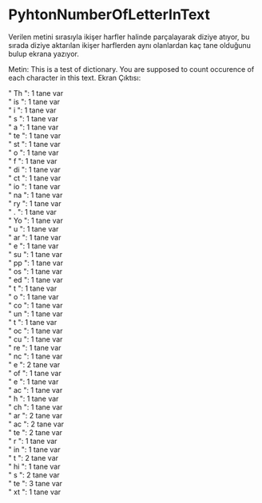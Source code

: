 # PyhtonNumberOfLetterInText

Verilen metini sırasıyla ikişer harfler halinde parçalayarak diziye atıyor, bu sırada diziye aktarılan ikişer harflerden aynı olanlardan kaç tane olduğunu bulup ekrana yazıyor.

Metin: This is a test of dictionary. You are supposed to count occurence of each character in this text.
Ekran Çıktısı:

" Th ": 1 tane var<br />
" is ": 1 tane var<br />
"  i ": 1 tane var<br />
" s  ": 1 tane var<br />
" a  ": 1 tane var<br />
" te ": 1 tane var<br />
" st ": 1 tane var<br />
"  o ": 1 tane var<br />
" f  ": 1 tane var<br />
" di ": 1 tane var<br />
" ct ": 1 tane var<br />
" io ": 1 tane var<br />
" na ": 1 tane var<br />
" ry ": 1 tane var<br />
" .  ": 1 tane var<br />
" Yo ": 1 tane var<br />
" u  ": 1 tane var<br />
" ar ": 1 tane var<br />
" e  ": 1 tane var<br />
" su ": 1 tane var<br />
" pp ": 1 tane var<br />
" os ": 1 tane var<br />
" ed ": 1 tane var<br />
"  t ": 1 tane var<br />
" o  ": 1 tane var<br />
" co ": 1 tane var<br />
" un ": 1 tane var<br />
" t  ": 1 tane var<br />
" oc ": 1 tane var<br />
" cu ": 1 tane var<br />
" re ": 1 tane var<br />
" nc ": 1 tane var<br />
" e  ": 2 tane var<br />
" of ": 1 tane var<br />
"  e ": 1 tane var<br />
" ac ": 1 tane var<br />
" h  ": 1 tane var<br />
" ch ": 1 tane var<br />
" ar ": 2 tane var<br />
" ac ": 2 tane var<br />
" te ": 2 tane var<br />
" r  ": 1 tane var<br />
" in ": 1 tane var<br />
"  t ": 2 tane var<br />
" hi ": 1 tane var<br />
" s  ": 2 tane var<br />
" te ": 3 tane var<br />
" xt ": 1 tane var
